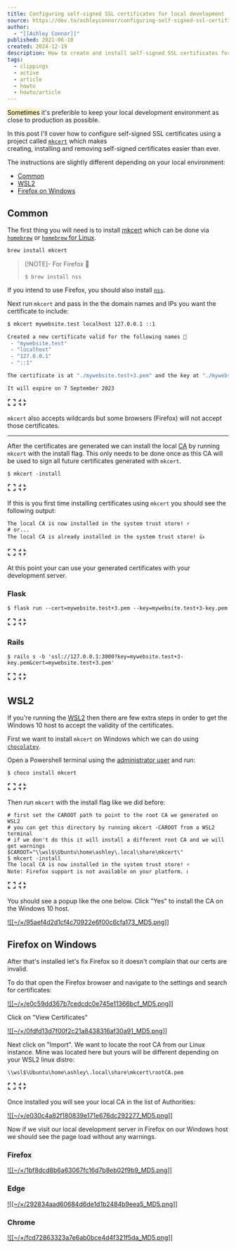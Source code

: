 ```yaml
---
title: Configuring self-signed SSL certificates for local development
source: https://dev.to/ashleyconnor/configuring-self-signed-ssl-certificates-for-local-development-35c5
author:
  - "[[Ashley Connor]]"
published: 2021-06-10
created: 2024-12-19
description: How to create and install self-signed SSL certificates for local development using mkcert. Tagged with webdev, tutorial, security.
tags:
  - clippings
  - active
  - article
  - howto
  - howto/article
---
```

<mark style="background: #FFF3A3A6;">Sometimes</mark> it's preferible to keep your local development environment as close to production as possible.

In this post I'll cover how to configure self-signed SSL certificates using a project called [`mkcert`](https://github.com/FiloSottile/mkcert) which makes  
creating, installing and removing self-signed certificates easier than ever.

The instructions are slightly different depending on your local environment:

- [Common](https://dev.to/ashleyconnor/#common)
- [WSL2](https://dev.to/ashleyconnor/#wsl2)
- [Firefox on Windows](https://dev.to/ashleyconnor/#firefox-on-windows)

## Common

The first thing you will need is to install [mkcert](https://github.com/FiloSottile/mkcert) which can be done via [`homebrew`](https://brew.sh/) or [`homebrew` for Linux](https://docs.brew.sh/Homebrew-on-Linux).  
```bash
brew install mkcert
```

> [!NOTE]- For Firefox 🦊
> ```
> $ brew install nss
> ```


If you intend to use Firefox, you should also install [`nss`](https://developer.mozilla.org/en-US/docs/Mozilla/Projects/NSS).  

Next run `mkcert` and pass in the the domain names and IPs you want the certificate to include:  
```bash
$ mkcert mywebsite.test localhost 127.0.0.1 ::1

Created a new certificate valid for the following names 📜
 - "mywebsite.test"
 - "localhost"
 - "127.0.0.1"
 - "::1"

The certificate is at "./mywebsite.test+3.pem" and the key at "./mywebsite.test+3-key.pem" ✅

It will expire on 7 September 2023
```

<svg xmlns="http://www.w3.org/2000/svg" width="20px" height="20px" viewBox="0 0 24 24" class="highlight-action crayons-icon highlight-action--fullscreen-on"><title>Enter fullscreen mode</title> <path d="M16 3h6v6h-2V5h-4V3zM2 3h6v2H4v4H2V3zm18 16v-4h2v6h-6v-2h4zM4 19h4v2H2v-6h2v4z"></path></svg> <svg xmlns="http://www.w3.org/2000/svg" width="20px" height="20px" viewBox="0 0 24 24" class="highlight-action crayons-icon highlight-action--fullscreen-off"><title>Exit fullscreen mode</title><path d="M18 7h4v2h-6V3h2v4zM8 9H2V7h4V3h2v6zm10 8v4h-2v-6h6v2h-4zM8 15v6H6v-4H2v-2h6z"></path></svg>

`mkcert` also accepts wildcards but some browsers (Firefox) will not accept those certificates.

---

After the certificates are generated we can install the local [CA](https://en.wikipedia.org/wiki/Certificate_authority) by running `mkcert` with the install flag. This only needs to be done once as this CA will be used to sign all future certificates generated with `mkcert`.  

```
$ mkcert -install
```

<svg xmlns="http://www.w3.org/2000/svg" width="20px" height="20px" viewBox="0 0 24 24" class="highlight-action crayons-icon highlight-action--fullscreen-on"><title>Enter fullscreen mode</title> <path d="M16 3h6v6h-2V5h-4V3zM2 3h6v2H4v4H2V3zm18 16v-4h2v6h-6v-2h4zM4 19h4v2H2v-6h2v4z"></path></svg> <svg xmlns="http://www.w3.org/2000/svg" width="20px" height="20px" viewBox="0 0 24 24" class="highlight-action crayons-icon highlight-action--fullscreen-off"><title>Exit fullscreen mode</title><path d="M18 7h4v2h-6V3h2v4zM8 9H2V7h4V3h2v6zm10 8v4h-2v-6h6v2h-4zM8 15v6H6v-4H2v-2h6z"></path></svg>

If this is you first time installing certificates using `mkcert` you should see the following output:  

```
The local CA is now installed in the system trust store! ⚡️
# or...
The local CA is already installed in the system trust store! 👍
```

<svg xmlns="http://www.w3.org/2000/svg" width="20px" height="20px" viewBox="0 0 24 24" class="highlight-action crayons-icon highlight-action--fullscreen-on"><title>Enter fullscreen mode</title> <path d="M16 3h6v6h-2V5h-4V3zM2 3h6v2H4v4H2V3zm18 16v-4h2v6h-6v-2h4zM4 19h4v2H2v-6h2v4z"></path></svg> <svg xmlns="http://www.w3.org/2000/svg" width="20px" height="20px" viewBox="0 0 24 24" class="highlight-action crayons-icon highlight-action--fullscreen-off"><title>Exit fullscreen mode</title><path d="M18 7h4v2h-6V3h2v4zM8 9H2V7h4V3h2v6zm10 8v4h-2v-6h6v2h-4zM8 15v6H6v-4H2v-2h6z"></path></svg>

At this point your can use your generated certificates with your development server.

### Flask

```
$ flask run --cert=mywebsite.test+3.pem --key=mywebsite.test+3-key.pem
```

<svg xmlns="http://www.w3.org/2000/svg" width="20px" height="20px" viewBox="0 0 24 24" class="highlight-action crayons-icon highlight-action--fullscreen-on"><title>Enter fullscreen mode</title> <path d="M16 3h6v6h-2V5h-4V3zM2 3h6v2H4v4H2V3zm18 16v-4h2v6h-6v-2h4zM4 19h4v2H2v-6h2v4z"></path></svg> <svg xmlns="http://www.w3.org/2000/svg" width="20px" height="20px" viewBox="0 0 24 24" class="highlight-action crayons-icon highlight-action--fullscreen-off"><title>Exit fullscreen mode</title><path d="M18 7h4v2h-6V3h2v4zM8 9H2V7h4V3h2v6zm10 8v4h-2v-6h6v2h-4zM8 15v6H6v-4H2v-2h6z"></path></svg>

### Rails

```
$ rails s -b 'ssl://127.0.0.1:3000?key=mywebsite.test+3-key.pem&cert=mywebsite.test+3.pem'
```

<svg xmlns="http://www.w3.org/2000/svg" width="20px" height="20px" viewBox="0 0 24 24" class="highlight-action crayons-icon highlight-action--fullscreen-on"><title>Enter fullscreen mode</title> <path d="M16 3h6v6h-2V5h-4V3zM2 3h6v2H4v4H2V3zm18 16v-4h2v6h-6v-2h4zM4 19h4v2H2v-6h2v4z"></path></svg> <svg xmlns="http://www.w3.org/2000/svg" width="20px" height="20px" viewBox="0 0 24 24" class="highlight-action crayons-icon highlight-action--fullscreen-off"><title>Exit fullscreen mode</title><path d="M18 7h4v2h-6V3h2v4zM8 9H2V7h4V3h2v6zm10 8v4h-2v-6h6v2h-4zM8 15v6H6v-4H2v-2h6z"></path></svg>

## WSL2

If you're running the [WSL2](https://docs.microsoft.com/en-us/windows/wsl/install-win10) then there are few extra steps in order to get the Windows 10 host to accept the validity of the certificates.

First we want to install `mkcert` on Windows which we can do using [`chocolatey`](https://chocolatey.org/).

Open a Powershell terminal using the [administrator user](https://adamtheautomator.com/wp-content/uploads/2020/11/FromSearch-1.png) and run:  

```
$ choco install mkcert
```

<svg xmlns="http://www.w3.org/2000/svg" width="20px" height="20px" viewBox="0 0 24 24" class="highlight-action crayons-icon highlight-action--fullscreen-on"><title>Enter fullscreen mode</title> <path d="M16 3h6v6h-2V5h-4V3zM2 3h6v2H4v4H2V3zm18 16v-4h2v6h-6v-2h4zM4 19h4v2H2v-6h2v4z"></path></svg> <svg xmlns="http://www.w3.org/2000/svg" width="20px" height="20px" viewBox="0 0 24 24" class="highlight-action crayons-icon highlight-action--fullscreen-off"><title>Exit fullscreen mode</title><path d="M18 7h4v2h-6V3h2v4zM8 9H2V7h4V3h2v6zm10 8v4h-2v-6h6v2h-4zM8 15v6H6v-4H2v-2h6z"></path></svg>

Then run `mkcert` with the install flag like we did before:  

```
# first set the CAROOT path to point to the root CA we generated on WSL2
# you can get this directory by running mkcert -CAROOT from a WSL2 terminal
# if we don't do this it will install a different root CA and we will get warnings
$CAROOT="\\wsl$\Ubuntu\home\ashley\.local\share\mkcert\"
$ mkcert -install
The local CA is now installed in the system trust store! ⚡️
Note: Firefox support is not available on your platform. ℹ️
```

<svg xmlns="http://www.w3.org/2000/svg" width="20px" height="20px" viewBox="0 0 24 24" class="highlight-action crayons-icon highlight-action--fullscreen-on"><title>Enter fullscreen mode</title> <path d="M16 3h6v6h-2V5h-4V3zM2 3h6v2H4v4H2V3zm18 16v-4h2v6h-6v-2h4zM4 19h4v2H2v-6h2v4z"></path></svg> <svg xmlns="http://www.w3.org/2000/svg" width="20px" height="20px" viewBox="0 0 24 24" class="highlight-action crayons-icon highlight-action--fullscreen-off"><title>Exit fullscreen mode</title><path d="M18 7h4v2h-6V3h2v4zM8 9H2V7h4V3h2v6zm10 8v4h-2v-6h6v2h-4zM8 15v6H6v-4H2v-2h6z"></path></svg>

You should see a popup like the one below. Click "Yes" to install the CA on the Windows 10 host.

[![[~/×/95aef4d2d1cf4c70922e6f00c6cfa173_MD5.png]]](https://media2.dev.to/dynamic/image/width=800%2Cheight=%2Cfit=scale-down%2Cgravity=auto%2Cformat=auto/https%3A%2F%2Fdev-to-uploads.s3.amazonaws.com%2Fuploads%2Farticles%2Fv2hz8zfah5yyada0315a.png)

## Firefox on Windows

After that's installed let's fix Firefox so it doesn't complain that our certs are invalid.

To do that open the Firefox browser and navigate to the settings and search for certificates:

[![[~/×/e0c59dd367b7cedcdc0e745e11366bcf_MD5.png]]](https://media2.dev.to/dynamic/image/width=800%2Cheight=%2Cfit=scale-down%2Cgravity=auto%2Cformat=auto/https%3A%2F%2Fdev-to-uploads.s3.amazonaws.com%2Fuploads%2Farticles%2F0xazor0f4x4le2ig307x.png)

Click on "View Certificates"

[![[~/×/0fdfd13d7f00f2c21a8438316af30a91_MD5.png]]](https://media2.dev.to/dynamic/image/width=800%2Cheight=%2Cfit=scale-down%2Cgravity=auto%2Cformat=auto/https%3A%2F%2Fdev-to-uploads.s3.amazonaws.com%2Fuploads%2Farticles%2Fp0hlgkrdhfk80fyhsulu.png)

Next click on "Import". We want to locate the root CA from our Linux instance. Mine was located here but yours will be different depending on your WSL2 linux distro:  

```
\\wsl$\Ubuntu\home\ashley\.local\share\mkcert\rootCA.pem
```

<svg xmlns="http://www.w3.org/2000/svg" width="20px" height="20px" viewBox="0 0 24 24" class="highlight-action crayons-icon highlight-action--fullscreen-on"><title>Enter fullscreen mode</title> <path d="M16 3h6v6h-2V5h-4V3zM2 3h6v2H4v4H2V3zm18 16v-4h2v6h-6v-2h4zM4 19h4v2H2v-6h2v4z"></path></svg> <svg xmlns="http://www.w3.org/2000/svg" width="20px" height="20px" viewBox="0 0 24 24" class="highlight-action crayons-icon highlight-action--fullscreen-off"><title>Exit fullscreen mode</title><path d="M18 7h4v2h-6V3h2v4zM8 9H2V7h4V3h2v6zm10 8v4h-2v-6h6v2h-4zM8 15v6H6v-4H2v-2h6z"></path></svg>

Once installed you will see your local CA in the list of Authorities:

[![[~/×/e030c4a82f180839e171e676dc292277_MD5.png]]](https://media2.dev.to/dynamic/image/width=800%2Cheight=%2Cfit=scale-down%2Cgravity=auto%2Cformat=auto/https%3A%2F%2Fdev-to-uploads.s3.amazonaws.com%2Fuploads%2Farticles%2Fy6lct97yq808lzngm08k.png)

Now if we visit our local development server in Firefox on our Windows host we should see the page load without any warnings.

### Firefox

[![[~/×/1bf8dcd8b6a63067fc16d7b8eb02f9b9_MD5.png]]](https://media2.dev.to/dynamic/image/width=800%2Cheight=%2Cfit=scale-down%2Cgravity=auto%2Cformat=auto/https%3A%2F%2Fdev-to-uploads.s3.amazonaws.com%2Fuploads%2Farticles%2F3vm22ysnuuscbhw09o5m.png)

### Edge

[![[~/×/292834aad60684d6de1d1b2484b9eea5_MD5.png]]](https://media2.dev.to/dynamic/image/width=800%2Cheight=%2Cfit=scale-down%2Cgravity=auto%2Cformat=auto/https%3A%2F%2Fdev-to-uploads.s3.amazonaws.com%2Fuploads%2Farticles%2Fh599gtlytiui4abn615w.png)

### Chrome

[![[~/×/fcd72863323a7e6ab0bce4d4f321f5da_MD5.png]]](https://media2.dev.to/dynamic/image/width=800%2Cheight=%2Cfit=scale-down%2Cgravity=auto%2Cformat=auto/https%3A%2F%2Fdev-to-uploads.s3.amazonaws.com%2Fuploads%2Farticles%2Fajt668c0qgm2sp4frsnn.png)
